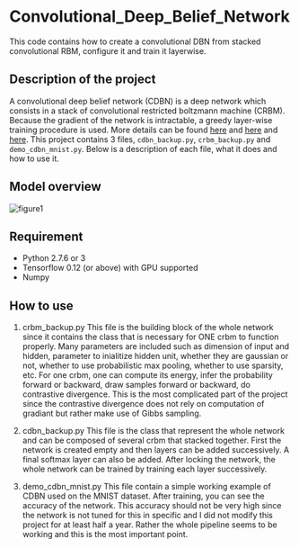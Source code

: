 # Convolutional_Deep_Belief_Network
This code contains how to create a convolutional DBN from stacked convolutional RBM, configure it and train it layerwise. 


## Description of the project
A convolutional deep belief network (CDBN) is a deep network which consists in a stack of convolutional restricted boltzmann machine (CRBM). 
Because the gradient of the network is intractable, a greedy layer-wise training procedure is used. 
More details can be found [here](https://www.cs.princeton.edu/~rajeshr/papers/icml09-ConvolutionalDeepBeliefNetworks.pdf) and [here](https://papers.nips.cc/paper/3048-greedy-layer-wise-training-of-deep-networks.pdf) and [here](https://www.cs.toronto.edu/~hinton/science.pdf).
This project contains 3 files, `cdbn_backup.py`, `crbm_backup.py` and `demo_cdbn_mnist.py`.
Below is a description of each file, what it does and how to use it.


## Model overview
![figure1](https://i.stack.imgur.com/J7FZG.jpg)


## Requirement
- Python 2.7.6 or 3
- Tensorflow 0.12 (or above) with GPU supported
- Numpy


## How to use
1. crbm_backup.py
This file is the building block of the whole network since it contains the class that is necessary for ONE crbm to function properly. 
Many parameters are included such as dimension of input and hidden, parameter to inialitize hidden unit, whether they are gaussian or not, whether to use probabilistic max pooling, whether to use sparsity, etc.
For one crbm, one can compute its energy, infer the probability forward or backward, draw samples forward or backward, do contrastive divergence. This is the most complicated part of the project since the contrastive divergence does not rely on computation of gradiant but rather make use of Gibbs sampling. 

2. cdbn_backup.py
This file is the class that represent the whole network and can be composed of several crbm that stacked together. First the network is created empty and then layers can be added successively. A final softmax layer can also be added. After locking the network, the whole network can be trained by training each layer successively.

3. demo_cdbn_mnist.py
This file contain a simple working example of CDBN used on the MNIST dataset. 
After training, you can see the accuracy of the network. This accuracy should not be very high since the network is not tuned for this in specific and I did not modify this project for at least half a year. Rather the whole pipeline seems to be working and this is the most important point.

